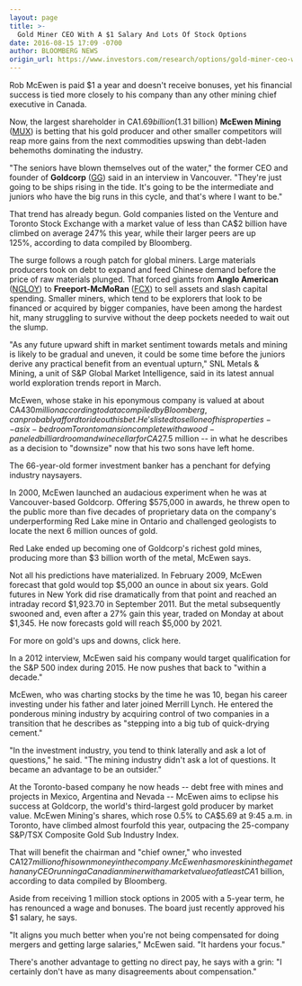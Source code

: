 ```yaml
---
layout: page
title: >-
  Gold Miner CEO With A $1 Salary And Lots Of Stock Options
date: 2016-08-15 17:09 -0700
author: BLOOMBERG NEWS
origin_url: https://www.investors.com/research/options/gold-miner-ceo-with-a-1-salary-and-lots-of-stock-options/
---
```





Rob McEwen is paid $1 a year and doesn't receive bonuses, yet his financial success is tied more closely to his company than any other mining chief executive in Canada.


Now, the largest shareholder in CA$1.69 billion ($1.31 billion) **McEwen Mining** ([MUX](https://research.investors.com/quote.aspx?symbol=MUX)) is betting that his gold producer and other smaller competitors will reap more gains from the next commodities upswing than debt-laden behemoths dominating the industry.


"The seniors have blown themselves out of the water," the former CEO and founder of **Goldcorp** ([GG](https://research.investors.com/quote.aspx?symbol=GG)) said in an interview in Vancouver. "They're just going to be ships rising in the tide. It's going to be the intermediate and juniors who have the big runs in this cycle, and that's where I want to be."


That trend has already begun. Gold companies listed on the Venture and Toronto Stock Exchange with a market value of less than CA$2 billion have climbed on average 247% this year, while their larger peers are up 125%, according to data compiled by Bloomberg.


The surge follows a rough patch for global miners. Large materials producers took on debt to expand and feed Chinese demand before the price of raw materials plunged. That forced giants from **Anglo American** ([NGLOY](https://research.investors.com/quote.aspx?symbol=NGLOY)) to **Freeport-McMoRan** ([FCX](https://research.investors.com/quote.aspx?symbol=FCX)) to sell assets and slash capital spending. Smaller miners, which tend to be explorers that look to be financed or acquired by bigger companies, have been among the hardest hit, many struggling to survive without the deep pockets needed to wait out the slump.


"As any future upward shift in market sentiment towards metals and mining is likely to be gradual and uneven, it could be some time before the juniors derive any practical benefit from an eventual upturn," SNL Metals & Mining, a unit of S&P Global Market Intelligence, said in its latest annual world exploration trends report in March.


McEwen, whose stake in his eponymous company is valued at about CA$430 million according to data compiled by Bloomberg, can probably afford to ride out his bet. He's listed to sell one of his properties -- a six-bedroom Toronto mansion complete with a wood-paneled billiard room and wine cellar for CA$27.5 million -- in what he describes as a decision to "downsize" now that his two sons have left home.


The 66-year-old former investment banker has a penchant for defying industry naysayers.


In 2000, McEwen launched an audacious experiment when he was at Vancouver-based Goldcorp. Offering $575,000 in awards, he threw open to the public more than five decades of proprietary data on the company's underperforming Red Lake mine in Ontario and challenged geologists to locate the next 6 million ounces of gold.


Red Lake ended up becoming one of Goldcorp's richest gold mines, producing more than $3 billion worth of the metal, McEwen says.


Not all his predictions have materialized. In February 2009, McEwen forecast that gold would top $5,000 an ounce in about six years. Gold futures in New York did rise dramatically from that point and reached an intraday record $1,923.70 in September 2011. But the metal subsequently swooned and, even after a 27% gain this year, traded on Monday at about $1,345. He now forecasts gold will reach $5,000 by 2021.


For more on gold's ups and downs, click here.


In a 2012 interview, McEwen said his company would target qualification for the S&P 500 index during 2015. He now pushes that back to "within a decade."


McEwen, who was charting stocks by the time he was 10, began his career investing under his father and later joined Merrill Lynch. He entered the ponderous mining industry by acquiring control of two companies in a transition that he describes as "stepping into a big tub of quick-drying cement."


"In the investment industry, you tend to think laterally and ask a lot of questions," he said. "The mining industry didn't ask a lot of questions. It became an advantage to be an outsider."


At the Toronto-based company he now heads -- debt free with mines and projects in Mexico, Argentina and Nevada -- McEwen aims to eclipse his success at Goldcorp, the world's third-largest gold producer by market value. McEwen Mining's shares, which rose 0.5% to CA$5.69 at 9:45 a.m. in Toronto, have climbed almost fourfold this year, outpacing the 25-company S&P/TSX Composite Gold Sub Industry Index.


That will benefit the chairman and "chief owner," who invested CA$127 million of his own money in the company. McEwen has more skin in the game than any CEO running a Canadian miner with a market value of at least CA$1 billion, according to data compiled by Bloomberg.


Aside from receiving 1 million stock options in 2005 with a 5-year term, he has renounced a wage and bonuses. The board just recently approved his $1 salary, he says.


"It aligns you much better when you're not being compensated for doing mergers and getting large salaries," McEwen said. "It hardens your focus."


There's another advantage to getting no direct pay, he says with a grin: "I certainly don't have as many disagreements about compensation."




